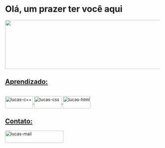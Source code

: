 
<h1>Olá, um prazer ter você aqui</h1>

<div>  
  <a href="https://github.com/lucascioletti">
  <img height="160cm" width="900" src="https://github-readme-stats.vercel.app/api?username=lucascioletti&show_icons=true&theme=dark">
</div>
  <h2>Aprendizado:</h2>
<div style="display: inline_block"><br>
  <img align="center" alt="lucas-c++" height="40" width="90" src="https://img.shields.io/badge/C%2B%2B-00599C?style=for-the-badge&logo=c%2B%2B&logoColor=white">
  <img align="center" alt="lucas-css" height="40" width="90" src="https://img.shields.io/badge/CSS3-1572B6?style=for-the-badge&logo=css3&logoColor=white">
  <img align="center" alt="lucas-html" height="40" width="90" src="https://img.shields.io/badge/HTML5-E34F26?style=for-the-badge&logo=html5&logoColor=white">
</div>
  <h2>Contato:</h2>
<div>  
  <a href = "mailto:lucas.cioletti@proton.me"><img align="center" alt="lucas-mail" height="40" width="190" src="https://img.shields.io/badge/ProtonMail-8B89CC?style=for-the-badge&logo=protonmail&logoColor=white"></a>
</div>
